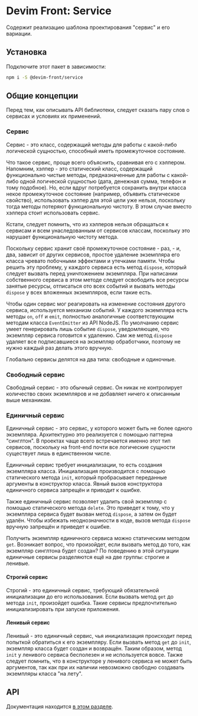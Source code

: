 # Devim Front: Service

Содержит реализацию шаблона проектирования "сервис" и его вариации.

## Установка

Подключите этот пакет в зависимости:

```bash
npm i -S @devim-front/service
```

## Общие концепции

Перед тем, как описывать API библиотеки, следует сказать пару слов о сервисах и условиях их применений.

### Сервис

Сервис - это класс, содержащий методы для работы с какой-либо логической сущностью, способный иметь промежуточное состояние.

Что такое сервис, проще всего объяснить, сравнивая его с хэлпером. Напомним, хэлпер - это статический класс, содержащий функционально чистые методы, предназначенные для работы с какой-либо одной логической сущностью (дата, денежная сумма, телефон и тому подобное). Но, если вдруг потребуется сохранить внутри класса некое промежуточное состояние (например, объявить статическое свойство), использовать хэлпер для этой цели уже нельзя, поскольку тогда методы потеряют функциональную чистоту. В этом случае вместо хэлпера стоит использовать сервис.

Кстати, следует помнить, что из хэлперов нельзя обращаться к сервисам и всем унаследованным от сервисов классам, поскольку это нарушает функциональную чистоту метода.

Поскольку сервис хранит своё промежуточное состояние - раз, - и, два, зависит от других сервисов, простое удаление экземпляра его класса чревато побочными эффектами и утечками памяти. Чтобы решить эту проблему, у каждого сервиса есть метод `dispose`, который следует вызвать перед уничтожением экземпляра. При написании собственного сервиса в этом методе следует освободить все ресурсы занятые ресурсы, отписаться ото всех событий и вызвать методы `dispose` у всех вложенных экземпляров, если такие есть.

Чтобы один сервис мог реагировать на изменение состояния другого сервиса, используется механизм событий. У каждого экземпляра есть методы `on`, `off` и `emit`, полностью аналогичные соответствующим методам класса `EventEmitter` из API NodeJS. По умолчанию сервис умеет генерировать лишь событие `dispose`, уведомляющее, что экземпляр сервиса готовится к удалению. Сам же метод `dispose` удаляет все подписавшиеся на экземпляр обработчики, поэтому не нужно каждый раз делать этого вручную.

Глобально сервисы делятся на два типа: свободные и одиночные.

### Свободный сервис

Свободный сервис - это обычный сервис. Он никак не контролирует количество своих экземпляров и не добавляет ничего к описанным выше механикам.

### Единичный сервис

Единичный сервис - это сервис, у которого может быть не более одного экземпляра. Архитектурно это реализуется с помощью паттерна "синглтон". В проектах чаще всего встречается именно этот тип сервисов, поскольку на front-end почти все логические сущности существует лишь в единственном числе.

Единичный сервис требует инициализации, то есть создания экземпляра класса. Инициализация производится с помощью статического метода `init`, который пробрасывает переданные аргументы в конструктор класса. Явный вызов конструктора единичного сервиса запрещён и приводит к ошибке.

Также единичный сервис позволяет удалить свой экземпляр с помощью статического метода `delete`. Это приведет к тому, что у экземпляра сервиса будет вызван метод `dispose`, а затем он будет удалён. Чтобы избежать неоднозначности в коде, вызов метода `dispose` вручную запрещён и приведет к ошибке.

Получить экземпляр единичного сервиса можно статическим методом `get`. Возникает вопрос, что произойдет, если вызвать метод до того, как экземпляр синглтона будет создан? По поведению в этой ситуации единичные сервисы разделяются ещё на две группы: строгие и ленивые.

#### Строгий сервис

Строгий - это единичный сервис, требующий обязательной инициализации до его использования. Если вызвать метод `get` до метода `init`, произойдет ошибка. Такие сервисы предпочтительно инициализировать при запуске приложения.

#### Ленивый сервис

Ленивый - это единичный сервис, чья инициализация происходит перед попыткой обратиться к его экземпляру. Если вызвать метод `get` до `init`, экземпляр класса будет создан и возвращён. Таким образом, метод `init` у ленивого сервиса бесполезен и не используется вовсе. Также следует помнить, что в конструкторе у ленивого сервиса не может быть аргументов, так как при их наличии невозможно свободно создавать экземпляры класса "на лету".

## API

Документация находится [в этом разделе](https://github.com/devim-front/service/tree/master/docs).
